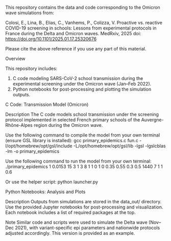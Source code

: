 This repository contains the data and code corresponding to the Omicron wave simulations from:

Colosi, E., Lina, B., Elias, C., Vanhems, P.,  Colizza, V. 
Proactive vs. reactive COVID-19 screening in schools: Lessons from experimental protocols in France during the Delta and Omicron waves.
MedRxiv, 2025 
doi: https://doi.org/10.1101/2025.01.17.25320676

Please cite the above reference if you use any part of this material.

Overview

This repository includes:

1. C code modeling SARS-CoV-2 school transmission during the experimental screening under the Omicron wave (Jan–Feb 2022).
2. Python notebooks for post-processing and plotting the simulation outputs.





C Code: Transmission Model (Omicron)

Description
The C code models school transmission under the screening protocol implemented in selected French primary schools of the Auvergne-Rhône-Alpes region during the Omicron wave.

Use the following command to compile the model from your own terminal (ensure GSL library is installed):
gcc primary_epidemics.c fun.c -I/opt/homebrew/opt/gsl/include -L/opt/homebrew/opt/gsl/lib -lgsl -lgslcblas -lm -o primary_epidemics

Use the following command to run the model from your own terminal:
./primary_epidemics 1 0.0153 15 3 1 3 8 1 1 0 1 0 0.35 0.55 0.3 0.5 1440 7 1 1 0.6

Or use the helper script: python launcher.py


Python Notebooks: Analysis and Plots

Description
Outputs from simulations are stored in the data_out/ directory. Use the provided Jupyter notebooks for post-processing and visualization. Each notebook includes a list of required packages at the top.

Note
Similar code and scripts were used to simulate the Delta wave (Nov–Dec 2021), with variant-specific epi parameters and nationwide protocols adjusted accordingly. This version is provided as an example.

